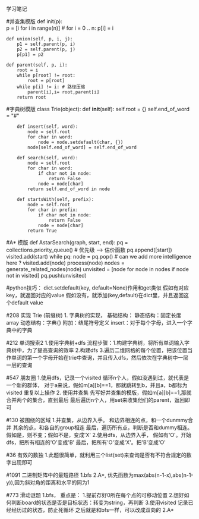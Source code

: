 学习笔记

#并查集模版
	def init(p):  
		p = [i for i in range(n)]  # for i = 0 .. n: p[i] = i

	def union(self, p, i, j): 
		p1 = self.parent(p, i) 
		p2 = self.parent(p, j) 
		p[p1] = p2 
	 
	def parent(self, p, i): 
		root = i 
		while p[root] != root: 
			root = p[root] 
		while p[i] != i: # 路径压缩 
			parent[i],i= root,parent[i]
		return root

#字典树模版
	class Trie(object):
		def __init__(self): 
			self.root = {} 
			self.end_of_word = "#" 
	 
		def insert(self, word): 
			node = self.root 
			for char in word: 
				node = node.setdefault(char, {}) 
			node[self.end_of_word] = self.end_of_word 
	 
		def search(self, word): 
			node = self.root 
			for char in word: 
				if char not in node: 
					return False 
				node = node[char] 
			return self.end_of_word in node 
	 
		def startsWith(self, prefix): 
			node = self.root 
			for char in prefix: 
				if char not in node: 
					return False 
				node = node[char] 
			return True

#A* 模版
	def AstarSearch(graph, start, end):
		pq = collections.priority_queue() # 优先级 —> 估价函数
		pq.append([start]) 
		visited.add(start)
		while pq: 
			node = pq.pop() # can we add more intelligence here ?
			visited.add(node)
			process(node) 
			nodes = generate_related_nodes(node) 
	   		unvisited = [node for node in nodes if node not in visited]
			pq.push(unvisited)

#python技巧：
	dict.setdefault(key, default=None)作用和get类似
		假如有对应key，就返回对应的value
		假如没有，就添加(key,default)在dict里，并且返回这个default value

#208 实现 Trie (前缀树)
	1. 字典树的实现，
		基础结构：
			静态结构：固定长度array
			动态结构：字典{}
			附加：结尾符号定义
		insert：对于每个字母，进入一个字典中的字典 

#212 单词搜索2
	1.使用字典树+dfs
		流程步骤：1.构建字典树，将所有单词输入字典树中，为了提高查询的效率
				2.构建dfs
				3.遍历二维网格的每个位置，把该位置当作单词的第一个字母开始在trie中查询，并且传入dfs，然后依次在字典树中一层一层的查询

#547 朋友圈
	1.使用dfs，记录一个visited
	循环n个人，假如没遇到过，就代表是一个新的群体，
		对于a来说，假如m[a][b]==1，那就跳转到b，并且a，b都标为visited
		重复以上操作
	2. 使用并查集
	先写好并查集的模版，假如m[a][b]==1,那就合并两个的集合，直到最后
	最后遍历n个人，用set来收集他们的parent，返回即可

#130 被围绕的区域
	1.并查集，从边界入手。
		和边界相连的点，和一个dunmmy合并
		其余的点，和各自的group相连
		最后，遍历所有点，判断是否和dummy相连。假如是，则不变；假如不是，变成'X'
	2.使用dfs，从边界入手，
		假如有'O'。开始dfs，把所有相连的'O'变成'B'
		最后，把所有'O'变成'X'。把'B'变成'O'

#36 有效的数独
	1.此题很简单，就利用三个list(set)来查询是否有不符合规定的数字出现即可

#1091 二进制矩阵中的最短路径
	1.bfs
	2.A*, 优先函数为max(abs(n-1-x),abs(n-1-y)),因为斜对角的距离和水平的同为1

#773 滑动谜题
	1.bfs，
		重点是：
			1.提前存好0所在每个点的可移动位置
			2.想好如何判断board的状态是否是目标状态：转变为string，再判断
			3.使用visited 记录已经经历过的状态，防止死循环
		之后就是和bfs一样，可以改成双向的
	2.A*


